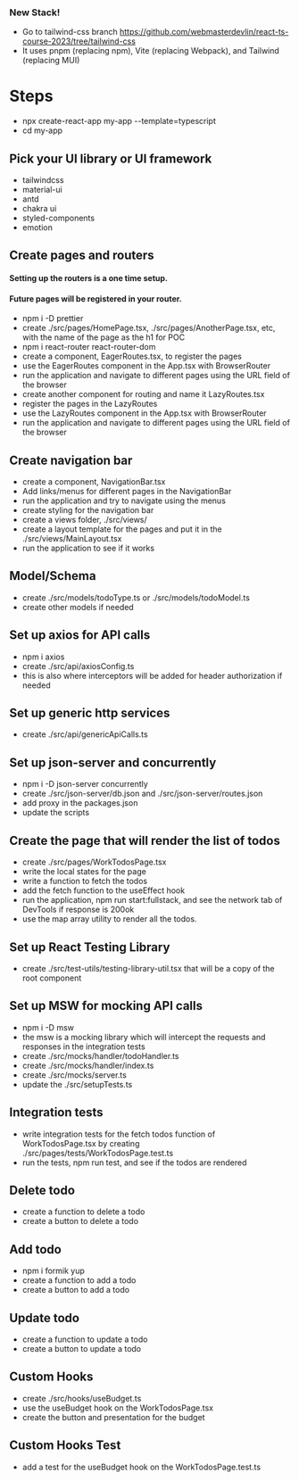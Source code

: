 ### New Stack! 
- Go to tailwind-css branch https://github.com/webmasterdevlin/react-ts-course-2023/tree/tailwind-css
- It uses pnpm (replacing npm), Vite (replacing Webpack), and Tailwind (replacing MUI)

# Steps

- npx create-react-app my-app --template=typescript
- cd my-app

## Pick your UI library or UI framework

- tailwindcss
- material-ui
- antd
- chakra ui
- styled-components
- emotion

## Create pages and routers

#### Setting up the routers is a one time setup.

#### Future pages will be registered in your router.

- npm i -D prettier
- create ./src/pages/HomePage.tsx, ./src/pages/AnotherPage.tsx, etc, with the name of the page as the h1 for POC
- npm i react-router react-router-dom
- create a component, EagerRoutes.tsx, to register the pages
- use the EagerRoutes component in the App.tsx with BrowserRouter
- run the application and navigate to different pages using the URL field of the browser
- create another component for routing and name it LazyRoutes.tsx
- register the pages in the LazyRoutes
- use the LazyRoutes component in the App.tsx with BrowserRouter
- run the application and navigate to different pages using the URL field of the browser

## Create navigation bar

- create a component, NavigationBar.tsx
- Add links/menus for different pages in the NavigationBar
- run the application and try to navigate using the menus
- create styling for the navigation bar
- create a views folder, ./src/views/
- create a layout template for the pages and put it in the ./src/views/MainLayout.tsx
- run the application to see if it works

## Model/Schema

- create ./src/models/todoType.ts or ./src/models/todoModel.ts
- create other models if needed

## Set up axios for API calls

- npm i axios
- create ./src/api/axiosConfig.ts
- this is also where interceptors will be added for header authorization if needed

## Set up generic http services

- create ./src/api/genericApiCalls.ts

## Set up json-server and concurrently

- npm i -D json-server concurrently
- create ./src/json-server/db.json and ./src/json-server/routes.json
- add proxy in the packages.json
- update the scripts

## Create the page that will render the list of todos

- create ./src/pages/WorkTodosPage.tsx
- write the local states for the page
- write a function to fetch the todos
- add the fetch function to the useEffect hook
- run the application, npm run start:fullstack, and see the network tab of DevTools if response is 200ok
- use the map array utility to render all the todos.

## Set up React Testing Library

- create ./src/test-utils/testing-library-util.tsx that will be a copy of the root component

## Set up MSW for mocking API calls

- npm i -D msw
- the msw is a mocking library which will intercept the requests and responses in the integration tests
- create ./src/mocks/handler/todoHandler.ts
- create ./src/mocks/handler/index.ts
- create ./src/mocks/server.ts
- update the ./src/setupTests.ts

## Integration tests

- write integration tests for the fetch todos function of WorkTodosPage.tsx by creating ./src/pages/tests/WorkTodosPage.test.ts
- run the tests, npm run test, and see if the todos are rendered

## Delete todo

- create a function to delete a todo
- create a button to delete a todo

## Add todo

- npm i formik yup
- create a function to add a todo
- create a button to add a todo

## Update todo

- create a function to update a todo
- create a button to update a todo

## Custom Hooks

- create ./src/hooks/useBudget.ts
- use the useBudget hook on the WorkTodosPage.tsx
- create the button and presentation for the budget

## Custom Hooks Test

- add a test for the useBudget hook on the WorkTodosPage.test.ts

